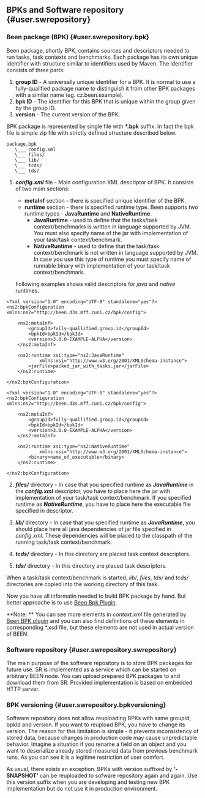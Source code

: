 ## BPKs and Software repository {#user.swrepository}

### Been package (BPK) {#user.swrepository.bpk}
Been package, shortly BPK, contains sources and descriptors needed to run tasks, task contexts and benchmarks.
Each package has its own unique identifier with structure similar to identifiers used by Maven. The identifier
consists of three parts: 

1. **group ID** -  	A universally unique identifier for a BPK. It is normal to use a fully-qualified package name to distinguish it from other BPK packages with a similar name (eg. cz.been.example).
2. **bpk ID** - The identifier for this BPK that is unique within the group given by the group ID.
3. **version** - The current version of the BPK.

BPK package is represented by single file with **\*.bpk** suffix. In fact the bpk file is simple zip file
with strictly defined structure described below.

    package.bpk
       \___ config.xml
       \___ files/
       \___ lib/
       \___ tcds/
       \___ tds/


1. ***config.xml*** file - Main configuration XML descriptor of BPK. It consists of two main sections:
    - **metaInf** section - there is specified unique identifier of the BPK. 
    - **runtime** section - there is specified runtime type. Been supports two runtime types - **JavaRuntime** and **NativeRuntime**. 
        - **JavaRuntime** - used to define that the tasks/task context/benchmarks is written in language supported by JVM. You must also specify name of the jar with implementation of your task/task context/benchmark.
        - **NativeRuntime** - used to define that the task/task context/benchmark is not written in language supported by JVM. In case you use this type of runtime you must specify name of runnable binary with implementation of your task/task context/benchmark.

    Following examples shows valid descriptors for *java* and *native* runtimes.

```
<?xml version="1.0" encoding="UTF-8" standalone="yes"?>
<ns2:bpkConfiguration xmlns:ns2="http://been.d3s.mff.cuni.cz/bpk/config">

    <ns2:metaInf>
        <groupId>fully-quallified.group.id</groupId>
        <bpkId>bpkId</bpkId>
        <version>3.0.0-EXAMPLE-ALPHA</version>
    </ns2:metaInf>
    
    <ns2:runtime xsi:type="ns2:JavaRuntime"
            xmlns:xsi="http://www.w3.org/2001/XMLSchema-instance">
        <jarFile>packed_jar_with_tasks.jar</jarFile>
    </ns2:runtime>
    
</ns2:bpkConfiguration>
```


```
<?xml version="1.0" encoding="UTF-8" standalone="yes"?>
<ns2:bpkConfiguration xmlns:ns2="http://been.d3s.mff.cuni.cz/bpk/config">

    <ns2:metaInf>
        <groupId>fully-quallified.group.id</groupId>
        <bpkId>bpkId</bpkId>
        <version>3.0.0-EXAMPLE-ALPHA</version>
    </ns2:metaInf>
    
    <ns2:runtime xsi:type="ns2:NativeRuntime"
            xmlns:xsi="http://www.w3.org/2001/XMLSchema-instance">
        <binary>name_of_executable</binary>
    </ns2:runtime>
            
</ns2:bpkConfiguration>
```

2. ***files/*** directory - In case that you specified runtime as ***JavaRuntime*** in the ***config.xml*** descriptor, you have to place here the jar with implementation of your task/task context/benchmark. If you specified runtime as ***NativeRuntime***, you have to place here the executable file specified in descriptor. 

3. ***lib/*** directory - In case that you specified runtime as ***JavaRuntime***, you should place here all java dependencies of jar file specified in *config.xml*. These dependencies will be placed to the classpath of the running task/task context/benchmark. 

4. ***tcds/*** directory - In this directory are placed task context descriptors.

5. ***tds/*** directory - In this directory are placed task descriptors.


When a task/task context/benchmark is started, *lib/*, *files*, *tds/* and *tcds/* directories are copied into the working directory of this task.

Now you have all informatin needed to build BPK package by hand. But better approache is to use [Been Bpk Plugin](#user.bpkplugin).

**Note: ** You can see more elements in *context.xml* file generated by [Been BPK plugin](#user.bpkplugin) and you can also find definitions of these elements in corresponding \*.xsd file, but these elements are not used in actual version of BEEN. 





### Software repository {#user.swrepository.swrepository}
The main purpose of the software repository is to store BPK packages for future use. SR is implemented as a service which can be started on arbitrary BEEN node. You can upload prepared BPK packages to and download them from SR. Provided implementation is based on embedded HTTP server.


### BPK versioning {#user.swrepository.bpkversioning}
Software repository does not allow reuploading BPKs with same groupId, bpkId and version. If you want to reupload BPK, you have to change its version. The reason for this limitation is simple - it prevents inconsistency of stored data, because changes in production code may cause unpredictable behavior. Imagine a situation if you rename a field on an object and you want to deserialize already stored measured data from previous benchmark runs. As you can see it is a legitime restriction of user comfort.

As usual, there exists an exception. BPKs with version suffixed by **'-SNAPSHOT'** can be reuploaded to sofware repository again and again. Use this version suffix when you are developing and testing new BPK implementation but do not use it in production environment. 



